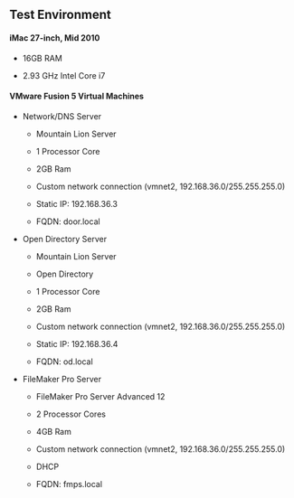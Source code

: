 ## Test Environment ##

#### iMac 27-inch, Mid 2010 ####

* 16GB RAM

* 2.93 GHz Intel Core i7

#### VMware Fusion 5 Virtual Machines ####

* Network/DNS Server

	* Mountain Lion Server
	
	* 1 Processor Core
	
	* 2GB Ram
	
	* Custom network connection (vmnet2, 192.168.36.0/255.255.255.0)
	
	* Static IP: 192.168.36.3
	
	* FQDN: door.local

* Open Directory Server

	* Mountain Lion Server
	
	* Open Directory
	
	* 1 Processor Core
	
	* 2GB Ram
	
	* Custom network connection (vmnet2, 192.168.36.0/255.255.255.0)
	
	* Static IP: 192.168.36.4
	
	* FQDN: od.local

* FileMaker Pro Server
	
	* FileMaker Pro Server Advanced 12
	
	* 2 Processor Cores
	
	* 4GB Ram
	
	* Custom network connection (vmnet2, 192.168.36.0/255.255.255.0)
	
	* DHCP
	
	* FQDN: fmps.local